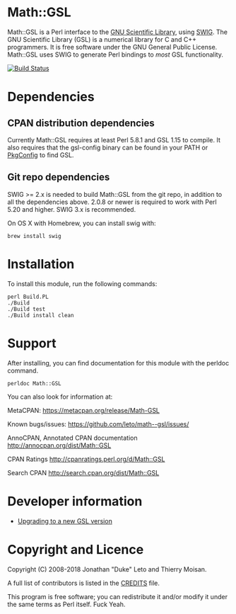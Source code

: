 # Math::GSL

Math::GSL is a Perl interface to the [GNU Scientific Library](http://www.gnu.org/software/gsl/), using [SWIG](http://swig.org).  The GNU
Scientific Library (GSL) is a numerical library for C and C++ programmers. It
is free software under the GNU General Public License.  Math::GSL uses SWIG to
generate Perl bindings to *most* GSL functionality.

[![Build Status](https://secure.travis-ci.org/leto/math--gsl.png)](http://travis-ci.org/leto/math--gsl)

# Dependencies

## CPAN distribution dependencies

Currently Math::GSL requires at least Perl 5.8.1 and GSL 1.15 to compile. It
also requires that the gsl-config binary can be found in your PATH or [PkgConfig](http://metacpan.org/release/PkgConfig/) to find GSL.


## Git repo dependencies

SWIG >= 2.x is needed to build Math::GSL from the git repo, in addition to all
the dependencies above. 2.0.8 or newer is required to work with Perl 5.20 and
higher. SWIG 3.x is recommended.

On OS X with Homebrew, you can install swig with:

    brew install swig

# Installation

To install this module, run the following commands:

    perl Build.PL
    ./Build
    ./Build test
    ./Build install clean

# Support

After installing, you can find documentation for this module with the
perldoc command.

    perldoc Math::GSL

You can also look for information at:

MetaCPAN: https://metacpan.org/release/Math-GSL

Known bugs/issues: https://github.com/leto/math--gsl/issues/

AnnoCPAN, Annotated CPAN documentation http://annocpan.org/dist/Math::GSL

CPAN Ratings http://cpanratings.perl.org/d/Math::GSL

Search CPAN http://search.cpan.org/dist/Math::GSL


# Developer information

- [Upgrading to a new GSL version](developer/wiki/Upgrade.md)

# Copyright and Licence

Copyright (C) 2008-2018 Jonathan "Duke" Leto and Thierry Moisan.

A full list of contributors is listed in the [CREDITS](https://github.com/leto/math--gsl/blob/master/CREDITS) file.

This program is free software; you can redistribute it and/or modify it
under the same terms as Perl itself. Fuck Yeah.
